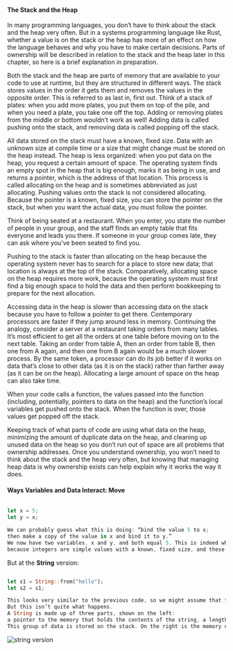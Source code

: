#### The Stack and the Heap

In many programming languages, you don’t have to think about the stack and the heap very often. 
But in a systems programming language like Rust, whether a value is on the stack or the heap has more of an effect on how the language behaves and why you have to make certain decisions. 
Parts of ownership will be described in relation to the stack and the heap later in this chapter, so here is a brief explanation in preparation.

Both the stack and the heap are parts of memory that are available to your code to use at runtime,
but they are structured in different ways. The stack stores values in the order it gets them and removes the values in the opposite order. 
This is referred to as last in, first out. Think of a stack of plates: when you add more plates, you put them on top of the pile, 
and when you need a plate, you take one off the top. Adding or removing plates from the middle or bottom wouldn’t work as well! 
Adding data is called pushing onto the stack, and removing data is called popping off the stack.

All data stored on the stack must have a known, fixed size. 
Data with an unknown size at compile time or a size that might change must be stored on the heap instead. 
The heap is less organized: when you put data on the heap, you request a certain amount of space. 
The operating system finds an empty spot in the heap that is big enough, marks it as being in use, and returns a pointer, which is the address of that location. 
This process is called allocating on the heap and is sometimes abbreviated as just allocating. Pushing values onto the stack is not considered allocating. 
Because the pointer is a known, fixed size, you can store the pointer on the stack, but when you want the actual data, you must follow the pointer.

Think of being seated at a restaurant. When you enter, you state the number of people in your group, 
and the staff finds an empty table that fits everyone and leads you there. If someone in your group comes late, 
they can ask where you’ve been seated to find you.

Pushing to the stack is faster than allocating on the heap because the operating system never has to search for a place to store new data; 
that location is always at the top of the stack. Comparatively, allocating space on the heap requires more work, 
because the operating system must first find a big enough space to hold the data and then perform bookkeeping to prepare for the next allocation.

Accessing data in the heap is slower than accessing data on the stack because you have to follow a pointer to get there. Contemporary processors are faster if they jump around less in memory. Continuing the analogy, consider a server at a restaurant taking orders from many tables. It’s most efficient to get all the orders at one table before moving on to the next table. Taking an order from table A, then an order from table B, then one from A again, and then one from B again would be a much slower process. By the same token, a processor can do its job better if it works on data that’s close to other data (as it is on the stack) rather than farther away (as it can be on the heap). Allocating a large amount of space on the heap can also take time.

When your code calls a function, the values passed into the function (including, potentially, pointers to data on the heap) and the function’s local variables get pushed onto the stack. When the function is over, those values get popped off the stack.

Keeping track of what parts of code are using what data on the heap, minimizing the amount of duplicate data on the heap, and cleaning up unused data on the heap so you don’t run out of space are all problems that ownership addresses. Once you understand ownership, you won’t need to think about the stack and the heap very often, but knowing that managing heap data is why ownership exists can help explain why it works the way it does.




#### Ways Variables and Data Interact: Move

```rs

let x = 5;
let y = x;

We can probably guess what this is doing: “bind the value 5 to x; 
then make a copy of the value in x and bind it to y.”
We now have two variables, x and y, and both equal 5. This is indeed what is happening, 
because integers are simple values with a known, fixed size, and these two 5 values are pushed onto the stack.

```

But at the **String** version:

```rs

let s1 = String::from("hello");
let s2 = s1;

This looks very similar to the previous code, so we might assume that the way it works would be the same: 
But this isn’t quite what happens.
A String is made up of three parts, shown on the left: 
a pointer to the memory that holds the contents of the string, a length, and a capacity. 
This group of data is stored on the stack. On the right is the memory on the heap that holds the contents.

```

![string version](https://doc.rust-lang.org/book/img/trpl04-01.svg)


